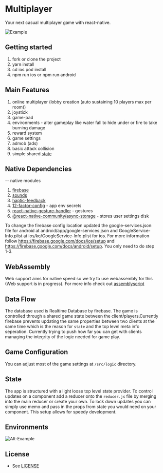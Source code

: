 # Multiplayer

Your next casual multiplayer game with react-native.

![Example](https://i.imgur.com/iV3BHUu.gif)

## Getting started

1. fork or clone the project
2. yarn install
3. cd ios pod install
4. npm run ios or npm run android

## Main Features

1. online multiplayer (lobby creation (auto sustaining 10 players max per room))
2. joystick
3. game-pad
4. environments - alter gameplay like water fall to hide under or fire to take burning damage
5. reward system
6. game settings
7. admob (ads)
8. basic attack collision
9. simple shared [state](https://github.com/jeffreymendez1993/react-estate)

## Native Dependencies

-- native modules

1. [firebase](https://invertase.io/oss/react-native-firebase)
2. [sounds](https://github.com/zmxv/react-native-sound)
3. [haptic-feedback](https://github.com/milk-and-cookies-io/react-native-haptic-feedback)
4. [12-factor-config](react-native-config) - app env secrets
5. [react-native-gesture-handler](react-native-gesture-handler) - gestures
6. [@react-native-community/async-storage](@react-native-community/async-storage) - stores user settings disk

To change the firebase config location updated the google-services.json file for android at android/app/google-services.json and GoogleService-Info.plist at ios/ko/GoogleService-Info.plist for ios. For more information follow https://firebase.google.com/docs/ios/setup and https://firebase.google.com/docs/android/setup. You only need to do step 1-3.

## WebAssembly

Web support aims for native speed so we try to use webassembly for this (Web support is in progress).
For more info check out [assemblyscript](https://github.com/AssemblyScript/assemblyscript)

## Data Flow

The database used is Realtime Database by firebase. The game is controlled through a shared game state between the client/players.Currently firebase prevents updating the same properties between two clients at the same time which is the reason for `state` and the top level meta info seperation.
Currently trying to push how far you can get with clients managing the integrity of the logic needed for game play.

## Game Configuration

You can adjust most of the game settings at `/src/logic` directory.

## State

The app is structured with a light loose top level state provider. To control updates on a component add a reducer onto the `reducer.js` file by merging into the main reducer or create your own. To lock down updates you can simply use memo and pass in the props from state you would need on your component. This setup allows for speedy development.

## Environments

![Alt-Example](https://i.imgur.com/3ON1XUJ.gif)

## License

- See [LICENSE](/LICENSE)
